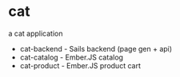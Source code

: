 # cat

a cat application

* cat-backend - Sails backend (page gen + api)
* cat-catalog - Ember.JS catalog
* cat-product - Ember.JS product cart